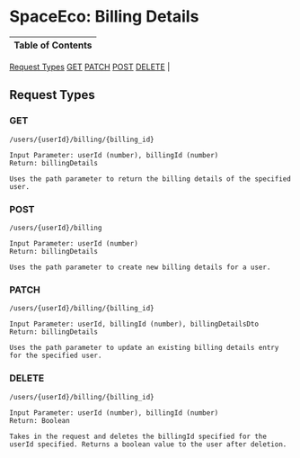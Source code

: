 # SpaceEco: Billing Details 


Table of Contents |
------------------|
[Request Types](#Request-Types)
[GET](#GET)
[PATCH](#PATCH)
[POST](#POST)
[DELETE](#DELETE)
|


## Request Types

### GET
`/users/{userId}/billing/{billing_id}`

    Input Parameter: userId (number), billingId (number)
    Return: billingDetails

    Uses the path parameter to return the billing details of the specified user.


### POST
`/users/{userId}/billing`

    Input Parameter: userId (number)
    Return: billingDetails

    Uses the path parameter to create new billing details for a user.


### PATCH
`/users/{userId}/billing/{billing_id}`

    Input Parameter: userId, billingId (number), billingDetailsDto
    Return: billingDetails

    Uses the path parameter to update an existing billing details entry for the specified user.
    
    
### DELETE
`/users/{userId}/billing/{billing_id}`

    Input Parameter: userId (number), billingId (number)
    Return: Boolean

    Takes in the request and deletes the billingId specified for the userId specified. Returns a boolean value to the user after deletion.
